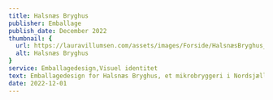 ```yaml
---
title: Halsnæs Bryghus
publisher: Emballage
publish_date: December 2022
thumbnail: {
  url: https://lauravillumsen.com/assets/images/Forside/HalsnæsBryghus_Forside.png,
  alt: Halsnæs Bryghus
}
service: Emballagedesign,Visuel identitet
text: Emballagedesign for Halsnæs Bryghus, et mikrobryggeri i Nordsjælland. Halsnæs Bryghus ønskede nye og mere moderne øletiketter. Emballagedesignet er et bud på en sjov balance mellem impressionistiske penselstrøg og moderne typografiske virkemidler. Hver etikette symboliserer historien bag navnet på øllen. Emballagedesignet blev designet i forbindelse med et skoleprojekt på Danmarks Medie- og Journalisthøjskole.
date: 2022-12-01
---
```


<img src="https://lauravillumsen.com/assets/images/HalsnæsBryghus_underside/1_HalsnæsBryghus_underside.png" alt="">
<img src="https://lauravillumsen.com/assets/images/HalsnæsBryghus_underside/2_HalsnæsBryghus_underside.png" alt="">
<img src="https://lauravillumsen.com/assets/images/HalsnæsBryghus_underside/3_HalsnæsBryghus_underside.png" alt="">
<img src="https://lauravillumsen.com/assets/images/HalsnæsBryghus_underside/4_HalsnæsBryghus_underside.png" alt="">
<img src="https://lauravillumsen.com/assets/images/HalsnæsBryghus_underside/5_HalsnæsBryghus_underside.png" alt="">
